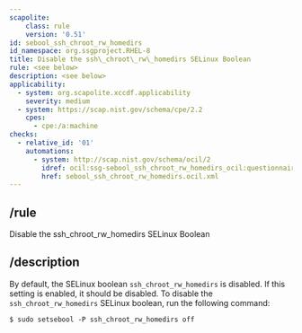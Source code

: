 ```yaml
---
scapolite:
    class: rule
    version: '0.51'
id: sebool_ssh_chroot_rw_homedirs
id_namespace: org.ssgproject.RHEL-8
title: Disable the ssh\_chroot\_rw\_homedirs SELinux Boolean
rule: <see below>
description: <see below>
applicability:
  - system: org.scapolite.xccdf.applicability
    severity: medium
  - system: https://scap.nist.gov/schema/cpe/2.2
    cpes:
      - cpe:/a:machine
checks:
  - relative_id: '01'
    automations:
      - system: http://scap.nist.gov/schema/ocil/2
        idref: ocil:ssg-sebool_ssh_chroot_rw_homedirs_ocil:questionnaire:1
        href: sebool_ssh_chroot_rw_homedirs.ocil.xml
---
```



## /rule

Disable the ssh\_chroot\_rw\_homedirs SELinux Boolean

## /description

By
default, the SELinux boolean `ssh_chroot_rw_homedirs` is disabled. If
this setting is enabled, it should be disabled. To disable the
`ssh_chroot_rw_homedirs` SELinux boolean, run the following command:

``` 
$ sudo setsebool -P ssh_chroot_rw_homedirs off
```
